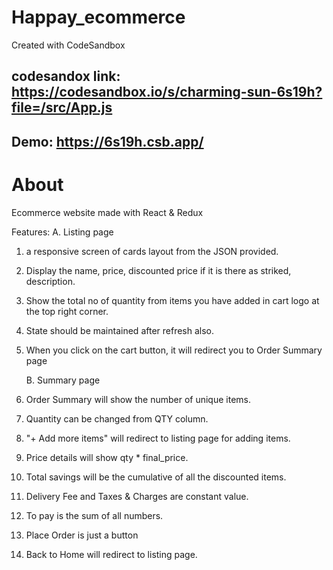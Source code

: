 # Happay_ecommerce

Created with CodeSandbox

## codesandox link: https://codesandbox.io/s/charming-sun-6s19h?file=/src/App.js

## Demo: https://6s19h.csb.app/

# About

Ecommerce website made with React & Redux

Features:
A. Listing page

1.  a responsive screen of cards layout from the JSON provided.
2.  Display the name, price, discounted price if it is there as striked, description.
3.  Show the total no of quantity from items you have added in cart logo at the top right corner.
4.  State should be maintained after refresh also.
5.  When you click on the cart button, it will redirect you to Order Summary page

    B. Summary page

6.  Order Summary will show the number of unique items.
7.  Quantity can be changed from QTY column.
8.  &quot;+ Add more items&quot; will redirect to listing page for adding items.
9.  Price details will show qty \* final_price.
10. Total savings will be the cumulative of all the discounted items.
11. Delivery Fee and Taxes &amp; Charges are constant value.
12. To pay is the sum of all numbers.
13. Place Order is just a button
14. Back to Home will redirect to listing page.

